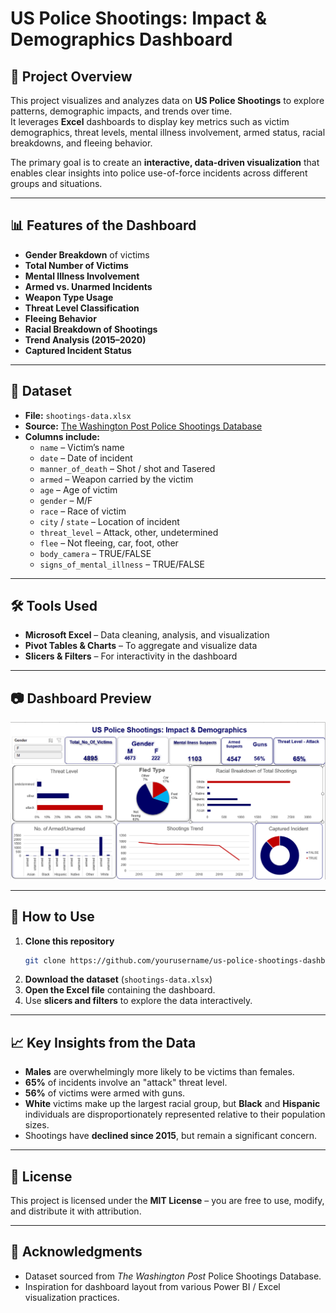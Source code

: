 # US Police Shootings: Impact & Demographics Dashboard

## 📌 Project Overview
This project visualizes and analyzes data on **US Police Shootings** to explore patterns, demographic impacts, and trends over time.  
It leverages **Excel** dashboards to display key metrics such as victim demographics, threat levels, mental illness involvement, armed status, racial breakdowns, and fleeing behavior.

The primary goal is to create an **interactive, data-driven visualization** that enables clear insights into police use-of-force incidents across different groups and situations.

---

## 📊 Features of the Dashboard
- **Gender Breakdown** of victims
- **Total Number of Victims**
- **Mental Illness Involvement**
- **Armed vs. Unarmed Incidents**
- **Weapon Type Usage**
- **Threat Level Classification**
- **Fleeing Behavior**
- **Racial Breakdown of Shootings**
- **Trend Analysis (2015–2020)**
- **Captured Incident Status**

---

## 📂 Dataset
- **File:** `shootings-data.xlsx`
- **Source:** [The Washington Post Police Shootings Database](https://github.com/washingtonpost/data-police-shootings)
- **Columns include:**
  - `name` – Victim’s name
  - `date` – Date of incident
  - `manner_of_death` – Shot / shot and Tasered
  - `armed` – Weapon carried by the victim
  - `age` – Age of victim
  - `gender` – M/F
  - `race` – Race of victim
  - `city` / `state` – Location of incident
  - `threat_level` – Attack, other, undetermined
  - `flee` – Not fleeing, car, foot, other
  - `body_camera` – TRUE/FALSE
  - `signs_of_mental_illness` – TRUE/FALSE

---

## 🛠 Tools Used
- **Microsoft Excel** – Data cleaning, analysis, and visualization
- **Pivot Tables & Charts** – To aggregate and visualize data
- **Slicers & Filters** – For interactivity in the dashboard

---

## 📷 Dashboard Preview
![Dashboard Screenshot](dashboard_screenshot.png)

---

## 🚀 How to Use
1. **Clone this repository**  
   ```bash
   git clone https://github.com/yourusername/us-police-shootings-dashboard.git
   ```
2. **Download the dataset** (`shootings-data.xlsx`)
3. **Open the Excel file** containing the dashboard.
4. Use **slicers and filters** to explore the data interactively.

---

## 📈 Key Insights from the Data
- **Males** are overwhelmingly more likely to be victims than females.
- **65%** of incidents involve an "attack" threat level.
- **56%** of victims were armed with guns.
- **White** victims make up the largest racial group, but **Black** and **Hispanic** individuals are disproportionately represented relative to their population sizes.
- Shootings have **declined since 2015**, but remain a significant concern.

---

## 📜 License
This project is licensed under the **MIT License** – you are free to use, modify, and distribute it with attribution.

---

## 🙏 Acknowledgments
- Dataset sourced from *The Washington Post* Police Shootings Database.
- Inspiration for dashboard layout from various Power BI / Excel visualization practices.
